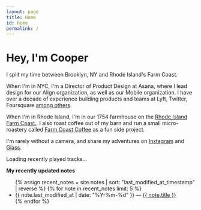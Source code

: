 ```yaml
---
layout: page
title: Home
id: home
permalink: /
---
```


# Hey, I'm Cooper

I split my time between Brooklyn, NY and Rhode Island's Farm Coast.

When I'm in NYC, I'm a Director of Product Design at Asana, where I lead design for our Align organization, as well as our Mobile organization. I have over a decade of experience building products and teams at Lyft, Twitter, Foursquare [among others](https://read.cv/coops). 

When I'm in Rhode Island, I'm in our 1754 farmhouse on the [Rhode Island Farm Coast.](https://www.nytimes.com/2023/10/09/travel/east-bay-rhode-island.html). I also roast coffee out of my barn and run a small micro-roastery called [Farm Coast Coffee](https://farmcoastcoffee.square.site) as a fun side project.

I'm rarely without a camera, and share my adventures on [Instagram](https://www.instagram.com/coopersmith) and [Glass](https://glass.photo/coop).

<div id="recently-played">
  <p>Loading recently played tracks...</p>
</div>

<strong>My recently updated notes</strong>

<!-- <h3>Recently Updated</h3> -->
<ul>
  {% assign recent_notes = site.notes | sort: "last_modified_at_timestamp" | reverse %}
  {% for note in recent_notes limit: 5 %}
    <li>
      {{ note.last_modified_at | date: "%Y-%m-%d" }} — <a class="internal-link" href="{{ site.baseurl }}{{ note.url }}">{{ note.title }}</a>
    </li>
  {% endfor %}
</ul>

<!-- <h3>Recently Created</h3>
<ul>
  {% assign new_notes = site.notes | sort: "created_at_timestamp" | reverse %}
  {% for note in new_notes limit: 5 %}
    <li>
      {{ note.created_at | date: "%Y-%m-%d" }} — <a class="internal-link" href="{{ site.baseurl }}{{ note.url }}">{{ note.title }}</a>
    </li>
  {% endfor %}
</ul>
-->
<style>
  .wrapper {
    max-width: 46em;
  }
</style>

<script src="{{ site.baseurl }}/assets/js/lastfm.js"></script>
